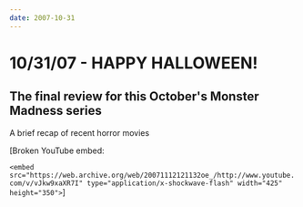 ```yaml
---
date: 2007-10-31
---
```

# 10/31/07 - HAPPY HALLOWEEN!

## The final review for this October's Monster Madness series

A brief recap of recent horror movies

[Broken YouTube embed:

`<embed src="https://web.archive.org/web/20071112121132oe_/http://www.youtube.com/v/vJkw9xaXR7I" type="application/x-shockwave-flash" width="425" height="350">`]